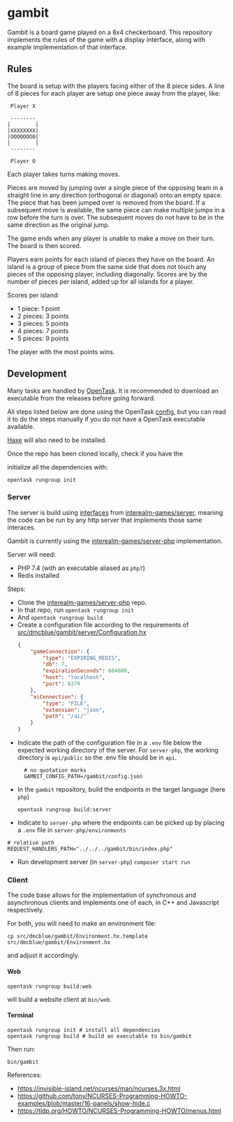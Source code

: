 # gambit

Gambit is a board game played on a 8x4 checkerboard. This repository implements the rules of the game
with a display interface, along with example implementation of that interface.

## Rules

The board is setup with the players facing either of the 8 piece sides.
A line of 8 pieces for each player are setup one piece away from the player, like:

```
 Player X

 --------
|        |
|XXXXXXXX|
|OOOOOOOO|
|        |
 --------

 Player O
```

Each player takes turns making moves.

Pieces are moved by jumping over a single piece of the opposing team in a straight line in any direction (orthogonal or diagonal) onto an empty space.
The piece that has been jumped over is removed from the board.
If a subsequent move is available, the same piece can make multiple jumps in a row before the turn is over.
The subsequent moves do not have to be in the same direction as the original jump.

The game ends when any player is unable to make a move on their turn.
The board is then scored.

Players earn points for each island of pieces they have on the board.
An island is a group of piece from the same side that does not touch any pieces of the opposing player, including diagonally.
Scores are by the number of pieces per island, added up for all islands for a player.

Scores per island:
- 1 piece:  1 point
- 2 pieces: 3 points
- 3 pieces: 5 points
- 4 pieces: 7 points
- 5 pieces: 9 points

The player with the most points wins.

## Development

Many tasks are handled by [OpenTask](https://github.com/interealm-games/opentask). It is recommended to download an executable from the releases before going forward.

All steps listed below are done using the OpenTask [config](opentask.json), but you can read it to do the steps manually if you do not have a OpenTask executable available.

[Haxe](https://haxe.org/) will also need to be installed.

Once the repo has been cloned locally, check if you have the 

initialize all the dependencies with:
```shell
opentask rungroup init
```

### Server

The server is build using [interfaces](https://github.com/interealm-games/server/tree/main/src/interealmGames/server/http) from [interealm-games/server](https://github.com/interealm-games/server), meaning the code can be run by any http server that implements those same interaces.

Gambit is currently using the [interealm-games/server-php](https://github.com/interealm-games/server-php) implementation.

Server will need:
- PHP 7.4 (with an executable aliased as `php7`)
- Redis installed

Steps:
- Clone the [interealm-games/server-php](https://github.com/interealm-games/server-php) repo.
- In that repo, run `opentask rungroup init`
- And `opentask rungroup build`
- Create a configuration file according to the requirements of [src/dmcblue/gambit/server/Configuration.hx](src/dmcblue/gambit/server/Configuration.hx)
	```json
	{
		"gameConnection": {
			"type": "EXPIRING_REDIS",
			"db": 7,
			"expirationSeconds": 604800,
			"host": "localhost",
			"port": 6379
		},
		"aiConnection": {
			"type": "FILE",
			"extension": "json",
			"path": "/ai/"
		}
	}
	```
- Indicate the path of the configuration file in a `.env` file below the expected working directory of the server.
  For `server-php`, the working directory is `api/public` so the .env file should be in `api`.
  ```
    # no quotation marks
	GAMBIT_CONFIG_PATH=/gambit/config.json
  ```
- In the `gambit` repository, build the endpoints in the target language (here `php`)
  ```
  opentask rungroup build:server
  ```
-  Indicate to `server-php` where the endpoints can be picked up by placing a `.env` file in `server-php/environments`
  ```
  # relative path
  REQUEST_HANDLERS_PATH="../../../gambit/bin/index.php"
  ```
- Run development server (in `server-php`) `composer start run`

### Client

The code base allows for the implementation of synchronous and asynchronous clients and implements one of each, in C++ and Javascript respectively.

For both, you will need to make an environment file:
```
cp src/dmcblue/gambit/Environment.hx.template src/dmcblue/gambit/Environment.hx
```
and adjust it accordingly.

#### Web

```
opentask rungroup build:web
```

will build a website client at `bin/web`.

#### Terminal

```
opentask rungroup init # install all dependencies
opentask rungroup build # build an executable to bin/gambit
```

Then run:
```
bin/gambit
```


References: 
- https://invisible-island.net/ncurses/man/ncurses.3x.html
- https://github.com/tony/NCURSES-Programming-HOWTO-examples/blob/master/16-panels/show-hide.c
- https://tldp.org/HOWTO/NCURSES-Programming-HOWTO/menus.html
